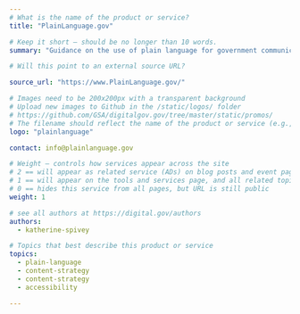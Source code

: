 ```yaml
---
# What is the name of the product or service?
title: "PlainLanguage.gov"

# Keep it short — should be no longer than 10 words.
summary: "Guidance on the use of plain language for government communications and training for federal employees."

# Will this point to an external source URL?

source_url: "https://www.PlainLanguage.gov/"

# Images need to be 200x200px with a transparent background
# Upload new images to Github in the /static/logos/ folder
# https://github.com/GSA/digitalgov.gov/tree/master/static/promos/
# The filename should reflect the name of the product or service (e.g., challenge-gov.png)
logo: "plainlanguage"

contact: info@plainlanguage.gov

# Weight — controls how services appear across the site
# 2 == will appear as related service (ADs) on blog posts and event pages
# 1 == will appear on the tools and services page, and all related topic pages
# 0 == hides this service from all pages, but URL is still public
weight: 1

# see all authors at https://digital.gov/authors
authors:
  - katherine-spivey

# Topics that best describe this product or service
topics:
  - plain-language
  - content-strategy
  - content-strategy
  - accessibility

---
```

